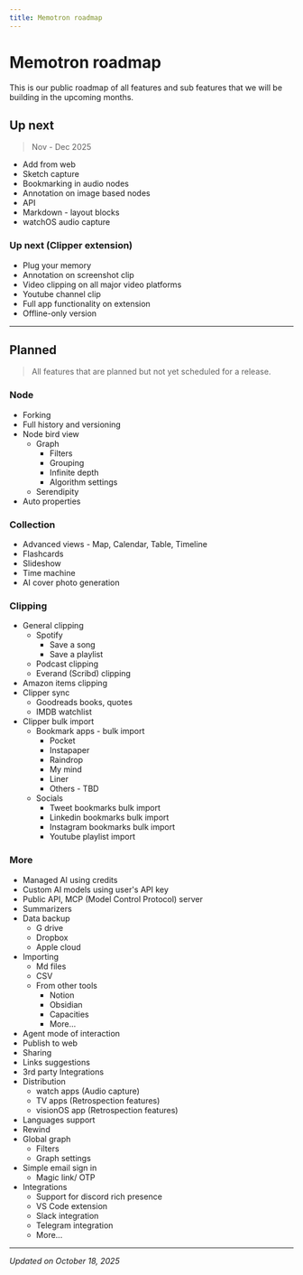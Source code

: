 ```yaml
---
title: Memotron roadmap
---
```

# Memotron roadmap

This is our public roadmap of all features and sub features that we will be building in the upcoming months.


## Up next
> Nov - Dec 2025
- Add from web
- Sketch capture
- Bookmarking in audio nodes
- Annotation on image based nodes
- API
- Markdown - layout blocks
- watchOS audio capture

### Up next (Clipper extension)
- Plug your memory
- Annotation on screenshot clip
- Video clipping on all major video platforms
- Youtube channel clip
- Full app functionality on extension
- Offline-only version

---
## Planned
> All features that are planned but not yet scheduled for a release.

### Node
- Forking
- Full history and versioning
- Node bird view
    - Graph
        - Filters
        - Grouping
        - Infinite depth
        - Algorithm settings
    - Serendipity
- Auto properties


### Collection
- Advanced views - Map, Calendar, Table, Timeline
- Flashcards
- Slideshow
- Time machine
- AI cover photo generation


### Clipping
- General clipping
    - Spotify
        - Save a song
        - Save a playlist
    - Podcast clipping
    - Everand (Scribd) clipping
- Amazon items clipping
- Clipper sync
    - Goodreads books, quotes
    - IMDB watchlist
- Clipper bulk import
    - Bookmark apps - bulk import
        - Pocket
        - Instapaper
        - Raindrop
        - My mind
        - Liner
        - Others - TBD
    - Socials
        - Tweet bookmarks bulk import
        - Linkedin bookmarks bulk import
        - Instagram bookmarks bulk import
        - Youtube playlist import

### More
- Managed AI using credits
- Custom AI models using user's API key
- Public API, MCP (Model Control Protocol) server
- Summarizers
- Data backup
  - G drive
  - Dropbox
  - Apple cloud
- Importing
  - Md files
  - CSV
  - From other tools
    - Notion
    - Obsidian
    - Capacities
    - More...
- Agent mode of interaction
- Publish to web
- Sharing
- Links suggestions
- 3rd party Integrations
- Distribution
  - watch apps (Audio capture)
  - TV apps (Retrospection features)
  - visionOS app (Retrospection features)
- Languages support
- Rewind
- Global graph
    - Filters
    - Graph settings
- Simple email sign in
  - Magic link/ OTP
- Integrations
    - Support for discord rich presence
    - VS Code extension
    - Slack integration
    - Telegram integration
    - More...

---
*Updated on October 18, 2025*
